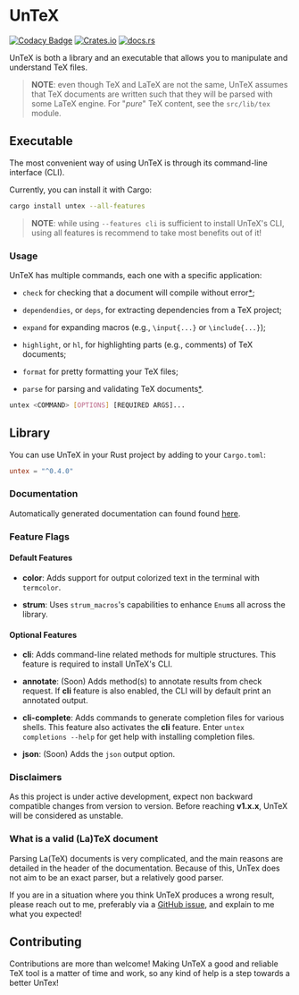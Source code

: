 # UnTeX

[![Codacy Badge](https://api.codacy.com/project/badge/Grade/5d61c49a08044552b7ec27a933391eca)](https://app.codacy.com/gh/jeertmans/untex?utm_source=github.com&utm_medium=referral&utm_content=jeertmans/untex&utm_campaign=Badge_Grade_Settings)
[![Crates.io](https://img.shields.io/crates/v/untex)](https://crates.io/crates/untex)
[![docs.rs](https://img.shields.io/docsrs/untex)](https://docs.rs/untex)

UnTeX is both a library and an executable that allows you to manipulate and
understand TeX files.

> **NOTE**: even though TeX and LaTeX are not the same,
> UnTeX assumes that TeX documents are written such that
> they will be parsed with some LaTeX engine.
> For "*pure*" TeX content, see the `src/lib/tex` module.

## Executable

The most convenient way of using UnTeX is through its command-line interface (CLI).

Currently, you can install it with Cargo:

```bash
cargo install untex --all-features
```

> **NOTE**: while using `--features cli` is sufficient to install UnTeX's CLI,
> using all features is recommend to take most benefits out of it!

### Usage

UnTeX has multiple commands, each one with a specific application:

* `check` for checking that a document will compile without error[*](#disclaimers);

* `dependendies`, or `deps`, for extracting dependencies from a TeX project;

* `expand` for expanding macros (e.g., `\input{...}` or `\include{...}`);

* `highlight`, or `hl`, for highlighting parts (e.g., comments) of TeX documents;

* `format` for pretty formatting your TeX files;

* `parse` for parsing and validating TeX documents[*](#disclaimers).

```bash
untex <COMMAND> [OPTIONS] [REQUIRED ARGS]...
```

## Library

You can use UnTeX in your Rust project by adding to your `Cargo.toml`:

```toml
untex = "^0.4.0"
```

### Documentation

Automatically generated documentation can found found [here](https://docs.rs/untex).

### Feature Flags

#### Default Features

* **color**: Adds support for output colorized text in the terminal with `termcolor`.

* **strum**: Uses `strum_macros`'s capabilities to enhance `Enum`s all across
the library.

#### Optional Features

* **cli**: Adds command-line related methods for multiple structures.
This feature is required to install UnTeX's CLI.

* **annotate**: (Soon) Adds method(s) to annotate results from check request.
If **cli** feature is also enabled, the CLI will by default print an annotated
output.

* **cli-complete**: Adds commands to generate completion files for various
shells. This feature also activates the **cli** feature.
Enter `untex completions --help` for get help with installing completion files.

* **json**: (Soon) Adds the `json` output option.

### Disclaimers

As this project is under active development, expect non backward compatible
changes from version to version.
Before reaching **v1.x.x**, UnTeX will be considered as unstable.

### What is a valid (La)TeX document

Parsing La(TeX) documents is very complicated, and the main reasons are
detailed in the header of the documentation. Because of this, UnTex does
not aim to be an exact parser, but a relatively good parser.

If you are in a situation where you think UnTeX produces a wrong result,
please reach out to me, preferably via a
[GitHub issue](https://github.com/jeertmans/untex/issues),
and explain to me what you expected!

## Contributing

Contributions are more than welcome!
Making UnTeX a good and reliable TeX tool is a matter of time and work,
so any kind of help is a step towards a better UnTex!

